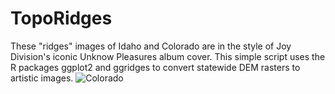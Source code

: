 # TopoRidges
These "ridges" images of Idaho and Colorado are in the style of Joy Division's iconic Unknow Pleasures album cover. This simple script uses the R packages ggplot2 and ggridges to convert statewide DEM rasters to artistic images.
![Colorado](https://github.com/amart90/TopoRidges/blob/main/CO.jpg?raw=true)
